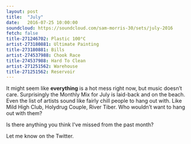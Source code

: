 ```yaml
---
layout: post
title:  "July"
date:   2016-07-25 10:00:00
soundcloud: https://soundcloud.com/sam-morris-30/sets/july-2016
fetch: false
title-271246702: Plastic 100°C
artist-273180881: Ultimate Painting
title-273180881: Bills
artist-274537988: Chook Race
title-274537988: Hard To Clean
artist-271251562: Warehouse
title-271251562: Reservoir
---
```


It might seem like **everything** is a hot mess right now, but music doesn’t care. Surprisingly the Monthly Mix for July is laid-back and on the beach. Even the list of artists sound like fairly chill people to hang out with. Like Mild High Club, Holydrug Couple, River Tiber. Who wouldn’t want to hang out with them?

Is there anything you think I've missed from the past month?

Let me know on the Twitter.
